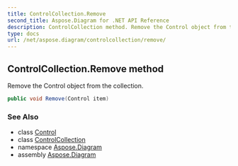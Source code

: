 ```yaml
---
title: ControlCollection.Remove
second_title: Aspose.Diagram for .NET API Reference
description: ControlCollection method. Remove the Control object from the collection
type: docs
url: /net/aspose.diagram/controlcollection/remove/
---
```

## ControlCollection.Remove method

Remove the Control object from the collection.

```csharp
public void Remove(Control item)
```

### See Also

* class [Control](../../control/)
* class [ControlCollection](../)
* namespace [Aspose.Diagram](../../controlcollection/)
* assembly [Aspose.Diagram](../../../)


